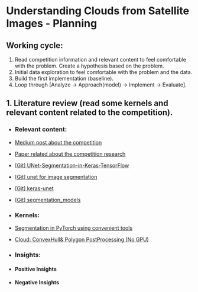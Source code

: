 # Understanding Clouds from Satellite Images - Planning
 
## Working cycle:
1. Read competition information and relevant content to feel comfortable with the problem. Create a hypothesis based on the problem.
2. Initial data exploration to feel comfortable with the problem and the data.
3. Build the first implementation (baseline).
4. Loop through [Analyze -> Approach(model) -> Implement -> Evaluate].

## 1. Literature review (read some kernels and relevant content related to the competition).
- ### Relevant content:
- [Medium post about the competition](https://towardsdatascience.com/sugar-flower-fish-or-gravel-now-a-kaggle-competition-8d2b6b3b118)
- [Paper related about the competition research](https://arxiv.org/pdf/1906.01906.pdf)
- [[Git] UNet-Segmentation-in-Keras-TensorFlow](https://github.com/nikhilroxtomar/UNet-Segmentation-in-Keras-TensorFlow/blob/master/unet-segmentation.ipynb)
- [[Git] unet for image segmentation](https://github.com/zhixuhao/unet)
- [[Git] keras-unet](https://github.com/karolzak/keras-unet)
- [[Git] segmentation_models](https://github.com/qubvel/segmentation_models)

- ### Kernels:
- [Segmentation in PyTorch using convenient tools](https://www.kaggle.com/artgor/segmentation-in-pytorch-using-convenient-tools)
- [Cloud: ConvexHull& Polygon PostProcessing (No GPU)](https://www.kaggle.com/ratthachat/cloud-convexhull-polygon-postprocessing-no-gpu)
 
- ### Insights:
 - #### Positive Insights
 - #### Negative Insights
